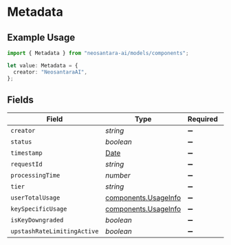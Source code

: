 # Metadata

## Example Usage

```typescript
import { Metadata } from "neosantara-ai/models/components";

let value: Metadata = {
  creator: "NeosantaraAI",
};
```

## Fields

| Field                                                                                         | Type                                                                                          | Required                                                                                      | Description                                                                                   | Example                                                                                       |
| --------------------------------------------------------------------------------------------- | --------------------------------------------------------------------------------------------- | --------------------------------------------------------------------------------------------- | --------------------------------------------------------------------------------------------- | --------------------------------------------------------------------------------------------- |
| `creator`                                                                                     | *string*                                                                                      | :heavy_minus_sign:                                                                            | N/A                                                                                           | NeosantaraAI                                                                                  |
| `status`                                                                                      | *boolean*                                                                                     | :heavy_minus_sign:                                                                            | N/A                                                                                           |                                                                                               |
| `timestamp`                                                                                   | [Date](https://developer.mozilla.org/en-US/docs/Web/JavaScript/Reference/Global_Objects/Date) | :heavy_minus_sign:                                                                            | N/A                                                                                           |                                                                                               |
| `requestId`                                                                                   | *string*                                                                                      | :heavy_minus_sign:                                                                            | N/A                                                                                           |                                                                                               |
| `processingTime`                                                                              | *number*                                                                                      | :heavy_minus_sign:                                                                            | N/A                                                                                           |                                                                                               |
| `tier`                                                                                        | *string*                                                                                      | :heavy_minus_sign:                                                                            | N/A                                                                                           |                                                                                               |
| `userTotalUsage`                                                                              | [components.UsageInfo](../../models/components/usageinfo.md)                                  | :heavy_minus_sign:                                                                            | N/A                                                                                           |                                                                                               |
| `keySpecificUsage`                                                                            | [components.UsageInfo](../../models/components/usageinfo.md)                                  | :heavy_minus_sign:                                                                            | N/A                                                                                           |                                                                                               |
| `isKeyDowngraded`                                                                             | *boolean*                                                                                     | :heavy_minus_sign:                                                                            | N/A                                                                                           |                                                                                               |
| `upstashRateLimitingActive`                                                                   | *boolean*                                                                                     | :heavy_minus_sign:                                                                            | N/A                                                                                           |                                                                                               |